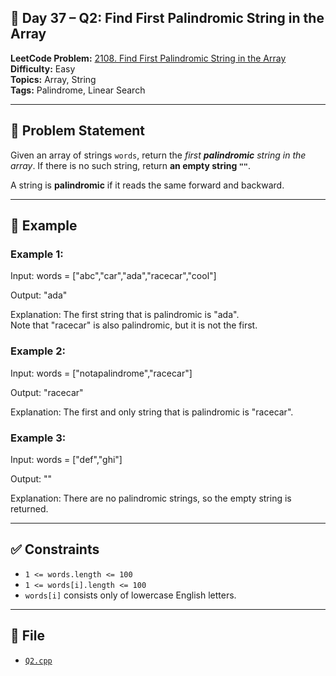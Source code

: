 ## 🌸 **Day 37 – Q2: Find First Palindromic String in the Array**

**LeetCode Problem:** [2108. Find First Palindromic String in the Array](https://leetcode.com/problems/find-first-palindromic-string-in-the-array/)  
**Difficulty:** Easy  
**Topics:** Array, String  
**Tags:** Palindrome, Linear Search

---

## 📄 Problem Statement

Given an array of strings `words`, return the _first **palindromic** string in the array_. If there is no such string, return **an empty string `""`**.

A string is **palindromic** if it reads the same forward and backward.

---

## 🧠 Example

### Example 1:

Input: words = ["abc","car","ada","racecar","cool"]

Output: "ada"

Explanation: The first string that is palindromic is "ada".  
Note that "racecar" is also palindromic, but it is not the first.

### Example 2:

Input: words = ["notapalindrome","racecar"]

Output: "racecar"

Explanation: The first and only string that is palindromic is "racecar".

### Example 3:

Input: words = ["def","ghi"]

Output: ""

Explanation: There are no palindromic strings, so the empty string is returned.

---

## ✅ Constraints

- `1 <= words.length <= 100`
- `1 <= words[i].length <= 100`
- `words[i]` consists only of lowercase English letters.

---

## 📁 File

- [`Q2.cpp`](./Q2.cpp)
